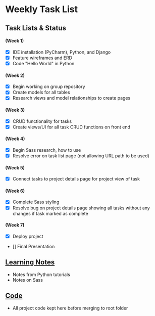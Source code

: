 # Weekly Task List
## Task Lists & Status
#### (Week 1)
- [x] IDE installation (PyCharm), Python, and Django
- [x] Feature wireframes and ERD
- [x] Code "Hello World" in Python

#### (Week 2)
- [x] Begin working on group repository
- [x] Create models for all tables
- [x] Research views and model relationships to create pages

#### (Week 3)
- [x] CRUD functionality for tasks
- [x] Create views/UI for all task CRUD functions on front end

#### (Week 4)
- [x] Begin Sass research, how to use
- [x] Resolve error on task list page (not allowing URL path to be used)

#### (Week 5)
- [x] Connect tasks to project details page for project view of task

#### (Week 6)
- [x] Complete Sass styling
- [x] Resolve bug on project details page showing all tasks without any changes if task marked as complete

#### (Week 7)
- [x] Deploy project
- [] Final Presentation

## [Learning Notes](https://github.com/2020-Summer-HTTP5303-A/project-and-learning-documentations-noname/tree/master/FaithMcQueen/LearningNotes)
- Notes from Python tutorials
- Notes on Sass

## [Code](https://github.com/2020-Summer-HTTP5303-A/project-and-learning-documentations-noname/tree/master/FaithMcQueen/ProjectCode)
- All project code kept here before merging to root folder


